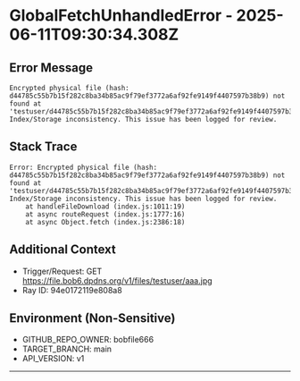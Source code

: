 # GlobalFetchUnhandledError - 2025-06-11T09:30:34.308Z

## Error Message
```
Encrypted physical file (hash: d44785c55b7b15f282c8ba34b85ac9f79ef3772a6af92fe9149f4407597b38b9) not found at 'testuser/d44785c55b7b15f282c8ba34b85ac9f79ef3772a6af92fe9149f4407597b38b9'. Index/Storage inconsistency. This issue has been logged for review.
```

## Stack Trace
```
Error: Encrypted physical file (hash: d44785c55b7b15f282c8ba34b85ac9f79ef3772a6af92fe9149f4407597b38b9) not found at 'testuser/d44785c55b7b15f282c8ba34b85ac9f79ef3772a6af92fe9149f4407597b38b9'. Index/Storage inconsistency. This issue has been logged for review.
    at handleFileDownload (index.js:1011:19)
    at async routeRequest (index.js:1777:16)
    at async Object.fetch (index.js:2386:18)
```

## Additional Context
- Trigger/Request: GET https://file.bob6.dpdns.org/v1/files/testuser/aaa.jpg
- Ray ID: 94e0172119e808a8

## Environment (Non-Sensitive)
- GITHUB_REPO_OWNER: bobfile666
- TARGET_BRANCH: main
- API_VERSION: v1
---
